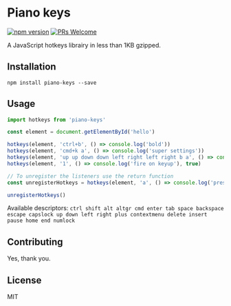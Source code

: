 # Piano keys

[![npm version](https://badge.fury.io/js/piano-keys.svg)](https://badge.fury.io/js/piano-keys)
[![PRs Welcome](https://img.shields.io/badge/PRs-welcome-brightgreen.svg)](#contributing)

A JavaScript hotkeys librairy in less than 1KB gzipped.

## Installation

```
npm install piano-keys --save
```

## Usage

```js
import hotkeys from 'piano-keys'

const element = document.getElementById('hello')

hotkeys(element, 'ctrl+b', () => console.log('bold'))
hotkeys(element, 'cmd+k a', () => console.log('super settings'))
hotkeys(element, 'up up down down left right left right b a', () => console.log('konami code'))
hotkeys(element, '1', () => console.log('fire on keyup'), true)

// To unregister the listeners use the return function
const unregisterHotkeys = hotkeys(element, 'a', () => console.log('pressed a'))

unregisterHotkeys()
```

Available descriptors:
`ctrl shift alt altgr cmd enter tab space backspace escape capslock up down left right plus contextmenu delete insert pause home end numlock`

## Contributing

Yes, thank you.

## License

MIT
